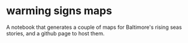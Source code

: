 # warming signs maps

A notebook that generates a couple of maps for Baltimore's rising seas stories, and a github page to host them.
